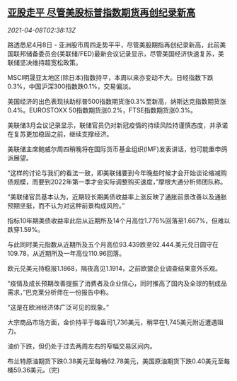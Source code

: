 <!--1617850863000-->
[亚股走平 尽管美股标普指数期货再创纪录新高](https://cn.reuters.com/article/global-market-asia-stocks-drv-0408-idCNKBS2BV090)
------

<div><i>2021-04-08T02:38:13Z</i></div><p>路透悉尼4月8日 - 亚洲股市周四走势平平，尽管美股期指再创纪录新高，此前美国联邦储备委员会(美联储/FED)最新会议记录显示，尽管美国经济快速复苏，美联储坚决维持超宽松政策。</p><p>MSCI明晟亚太地区(除日本)指数持平，本周以来亦变动不大。日经指数下跌0.3%，中国沪深300指数跌0.1%，交易偏淡。</p><p>美国经济的出色表现扶助标普500指数期货涨0.3%至新高，纳斯达克指数期货涨0.4%。EUROSTOXX 50指数期货涨0.2%，FTSE指数期货涨0.3%。</p><p>美联储3月会议记录显示，联储官员仍对新冠疫情的持续风险持谨慎态度，并承诺在复苏更加稳固之前，继续支撑经济。</p><p>美联储主席鲍威尔周四稍晚将在国际货币基金组织(IMF)发表讲话，他可能重申鸽派展望。</p><p>“这样的讨论与我们的看法一致，即美联储要到今年晚些时候才会开始谈论缩减购债规模，而要到2022年第一季才会实际调整购买速度，”摩根大通分析师团队称。</p><p>“美联储官员基本认为，近期较长期美债收益率上涨反映了通胀前景改善以及通胀预期坚挺，而不认为对这种前景构成风险。”</p><p>指标10年期美债收益率此后从近期所及14个月高位1.776%回落至1.667%，但难以跌穿1.59%。</p><p>与此同时美元指数从近期所及五个月高位93.439跌至92.444.美元兑日圆守在109.78，从近期所及一年高位110.96回落。</p><p>欧元兑美元持稳报1.1868，隔夜高见1.1914，之前欧盟企业调查结果意外乐观。</p><p>“疫情及成长预期改善提振了消费者及企业信心，同时推高了国内及全球的制成品需求，”巴克莱分析师在一份报告中称。</p><p>“这是在欧洲经济体广泛可见的现象。”</p><p>大宗商品市场方面，金价持平于每盎司1,736美元，稍早在1,745美元附近遭遇阻力。</p><p>油价下跌，但仍处于过去两周左右的窄幅交易区间内。</p><p>布兰特原油期货下跌0.38美元至每桶62.78美元，美国原油期货下跌0.40美元至每桶59.36美元。(完)</p>
